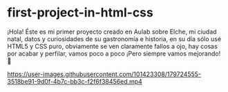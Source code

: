 # first-project-in-html-css
¡Hola! Éste es mi primer proyecto creado en Aulab sobre Elche, mi ciudad natal, datos y curiosidades de su gastronomía e historia, en su día sólo usé HTML5 y CSS puro, obviamente se ven claramente fallos a ojo, hay cosas por acabar y perfilar, vamos poco a poco ¡Pero siempre vamos mejorando! 🚀




https://user-images.githubusercontent.com/101423308/179724555-3518be91-9d0f-4b7c-bb3c-f2f6f38456ed.mp4


